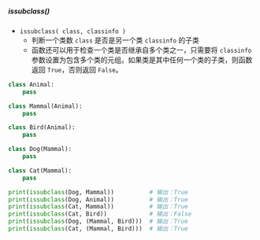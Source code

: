 ##### issubclass()
- `issubclass( class, classinfo )`
	- 判断一个类数 `class` 是否是另一个类 `classinfo` 的子类
	- 函数还可以用于检查一个类是否继承自多个类之一，只需要将 `classinfo` 参数设置为包含多个类的元组。如果类是其中任何一个类的子类，则函数返回 `True`，否则返回 `False`。
```python
class Animal:
    pass

class Mammal(Animal):
    pass

class Bird(Animal):
    pass

class Dog(Mammal):
    pass

class Cat(Mammal):
    pass

print(issubclass(Dog, Mammal))          # 输出：True
print(issubclass(Dog, Animal))          # 输出：True
print(issubclass(Cat, Mammal))          # 输出：True
print(issubclass(Cat, Bird))            # 输出：False
print(issubclass(Dog, (Mammal, Bird)))  # 输出：True
print(issubclass(Cat, (Mammal, Bird)))  # 输出：True

```